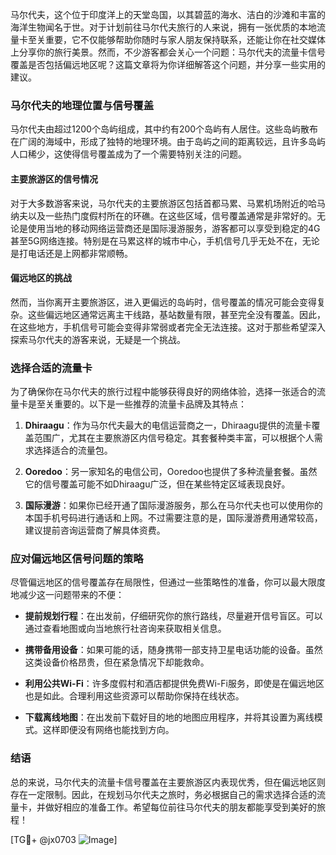 马尔代夫，这个位于印度洋上的天堂岛国，以其碧蓝的海水、洁白的沙滩和丰富的海洋生物闻名于世。对于计划前往马尔代夫旅行的人来说，拥有一张优质的本地流量卡至关重要，它不仅能够帮助你随时与家人朋友保持联系，还能让你在社交媒体上分享你的旅行美景。然而，不少游客都会关心一个问题：马尔代夫的流量卡信号覆盖是否包括偏远地区呢？这篇文章将为你详细解答这个问题，并分享一些实用的建议。

### 马尔代夫的地理位置与信号覆盖

马尔代夫由超过1200个岛屿组成，其中约有200个岛屿有人居住。这些岛屿散布在广阔的海域中，形成了独特的地理环境。由于岛屿之间的距离较远，且许多岛屿人口稀少，这使得信号覆盖成为了一个需要特别关注的问题。

#### 主要旅游区的信号情况

对于大多数游客来说，马尔代夫的主要旅游区包括首都马累、马累机场附近的哈马纳夫以及一些热门度假村所在的环礁。在这些区域，信号覆盖通常是非常好的。无论是使用当地的移动网络运营商还是国际漫游服务，游客都可以享受到稳定的4G甚至5G网络连接。特别是在马累这样的城市中心，手机信号几乎无处不在，无论是打电话还是上网都非常顺畅。

#### 偏远地区的挑战

然而，当你离开主要旅游区，进入更偏远的岛屿时，信号覆盖的情况可能会变得复杂。这些偏远地区通常远离主干线路，基站数量有限，甚至完全没有覆盖。因此，在这些地方，手机信号可能会变得非常弱或者完全无法连接。这对于那些希望深入探索马尔代夫的游客来说，无疑是一个挑战。

### 选择合适的流量卡

为了确保你在马尔代夫的旅行过程中能够获得良好的网络体验，选择一张适合的流量卡是至关重要的。以下是一些推荐的流量卡品牌及其特点：

1. **Dhiraagu**：作为马尔代夫最大的电信运营商之一，Dhiraagu提供的流量卡覆盖范围广，尤其在主要旅游区内信号稳定。其套餐种类丰富，可以根据个人需求选择适合的流量包。

2. **Ooredoo**：另一家知名的电信公司，Ooredoo也提供了多种流量套餐。虽然它的信号覆盖可能不如Dhiraagu广泛，但在某些特定区域表现良好。

3. **国际漫游**：如果你已经开通了国际漫游服务，那么在马尔代夫也可以使用你的本国手机号码进行通话和上网。不过需要注意的是，国际漫游费用通常较高，建议提前咨询运营商了解具体资费。

### 应对偏远地区信号问题的策略

尽管偏远地区的信号覆盖存在局限性，但通过一些策略性的准备，你可以最大限度地减少这一问题带来的不便：

- **提前规划行程**：在出发前，仔细研究你的旅行路线，尽量避开信号盲区。可以通过查看地图或向当地旅行社咨询来获取相关信息。
  
- **携带备用设备**：如果可能的话，随身携带一部支持卫星电话功能的设备。虽然这类设备价格昂贵，但在紧急情况下却能救命。

- **利用公共Wi-Fi**：许多度假村和酒店都提供免费Wi-Fi服务，即使是在偏远地区也是如此。合理利用这些资源可以帮助你保持在线状态。

- **下载离线地图**：在出发前下载好目的地的地图应用程序，并将其设置为离线模式。这样即便没有网络也能找到方向。

### 结语

总的来说，马尔代夫的流量卡信号覆盖在主要旅游区内表现优秀，但在偏远地区则存在一定限制。因此，在规划马尔代夫之旅时，务必根据自己的需求选择合适的流量卡，并做好相应的准备工作。希望每位前往马尔代夫的朋友都能享受到美好的旅程！

[TG💪+ @jx0703 ![Image](https://github.com/user-attachments/assets/dbca1d08-cadb-493c-b0ec-ad6f7a83f270)]